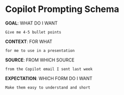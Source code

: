 # Copilot Prompting Schema

**GOAL**: WHAT DO I WANT
```
Give me 4-5 bullet points
```
**CONTEXT**: FOR WHAT
```
for me to use in a presentation
```
**SOURCE**: FROM WHICH SOURCE
```
from the Copilot email I sent last week
```
**EXPECTATION**: WHICH FORM DO I WANT
```
Make them easy to understand and short
```



